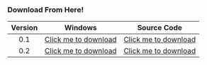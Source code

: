 ### Download From Here!
| Version |                           Windows                            |                        Source    Code                        |
| :-----: | :----------------------------------------------------------: | :----------------------------------------------------------: |
|   0.1   | [Click me to download](https://i91.lanzoug.com/05271000114161959bb/2023/05/07/a9ec8266030c17c1a646d0caa6d444e1.exe?st=xEz0K5r1AEAWFZiNv_CslA&e=1685155237&b=VUxeNwh8B04HIQc0Ci4OfwYjXixUMAt1CD4_c&fi=114161959&pid=115-219-239-62&up=2&mp=0&co=1) | [Click me to download](https://i31.lanzoug.com:446/05271000118294363bb/2023/05/27/a2b5190f2c4efff7b05e4fe0c4852af9.zip?st=pLYc1gtqQ3-bwbV_V7kKHQ&e=1685158190&b=VUwOZwVxWH1XVAAzBiRQdABkDH5XLFE_bByQ_c&fi=118294363&pid=115-219-239-62&up=2&mp=0&co=1) |
|   0.2   | [Click me to download](https://i01.lanzoug.com/05271000118286400bb/2023/05/27/4a7a0baef81391c6574cff34f5f160ab.exe?st=W8ilURDTOW-HjBzpTKFu1Q&e=1685155319&b=VUwOZwh8AnQHN158ByJTJ1QxDH4EN1R8UmRcKVMx&fi=118286400&pid=115-219-239-62&up=2&mp=0&co=1) | [Click me to download](https://i11.lanzoug.com/05271100118295091bb/2023/05/27/dcfb3f9d478d62642e7cecd867723663.zip?st=GEqWtMVvwgCcOIfwt5HXiw&e=1685158428&b=Bh9ZMAB0ACVXVF5tAiBUcAFmDnwNdgBvBiU_c&fi=118295091&pid=115-219-239-62&up=2&mp=0&co=1) |


